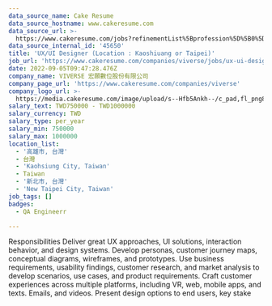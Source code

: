 ```yaml
---
data_source_name: Cake Resume
data_source_hostname: www.cakeresume.com
data_source_url: >-
  https://www.cakeresume.com/jobs?refinementList%5Bprofession%5D%5B0%5D=engineering_qa-engineer&refinementList%5Bsalary_currency%5D=TWD&range%5Bsalary_range%5D%5Bmin%5D=800096
data_source_internal_id: '45650'
title: 'UX/UI Designer (Location : Kaoshiuang or Taipei)'
job_url: 'https://www.cakeresume.com/companies/viverse/jobs/ux-ui-designer-c25178'
date: 2022-09-05T09:47:28.476Z
company_name: VIVERSE 宏願數位股份有限公司
company_page_url: 'https://www.cakeresume.com/companies/viverse'
company_logo_url: >-
  https://media.cakeresume.com/image/upload/s--Hfb5Ankh--/c_pad,fl_png8,h_200,w_200/v1658906546/p2ruzcprxlhab4ckdnlj.png
salary_text: TWD750000 - TWD1000000
salary_currency: TWD
salary_type: per_year
salary_min: 750000
salary_max: 1000000
location_list:
  - '高雄市, 台灣'
  - 台灣
  - 'Kaohsiung City, Taiwan'
  - Taiwan
  - '新北市, 台灣'
  - 'New Taipei City, Taiwan'
job_tags: []
badges:
  - QA Engineerr

---
```


Responsibilities Deliver great UX approaches, UI solutions, interaction behavior, and design systems. Develop personas, customer journey maps, conceptual diagrams, wireframes, and prototypes. Use business requirements, usability findings, customer research, and market analysis to develop scenarios, use cases, and product requirements. Craft customer experiences across multiple platforms, including VR, web, mobile apps, and texts. Emails, and videos. Present design options to end users, key stake